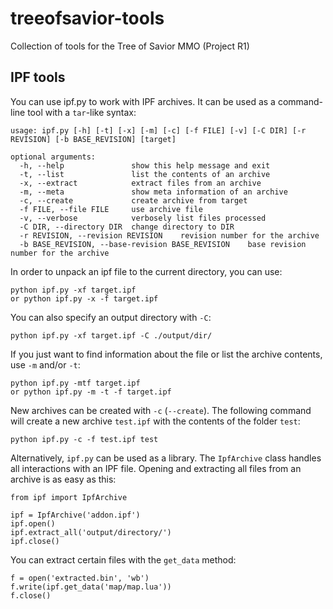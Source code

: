 # treeofsavior-tools
Collection of tools for the Tree of Savior MMO (Project R1)

## IPF tools
You can use ipf.py to work with IPF archives. It can be used as a command-line tool with a `tar`-like syntax:

    usage: ipf.py [-h] [-t] [-x] [-m] [-c] [-f FILE] [-v] [-C DIR] [-r REVISION] [-b BASE_REVISION] [target]

    optional arguments:
      -h, --help               show this help message and exit
      -t, --list               list the contents of an archive
      -x, --extract            extract files from an archive
      -m, --meta               show meta information of an archive
      -c, --create             create archive from target      
      -f FILE, --file FILE     use archive file
      -v, --verbose            verbosely list files processed
      -C DIR, --directory DIR  change directory to DIR
      -r REVISION, --revision REVISION    revision number for the archive
      -b BASE_REVISION, --base-revision BASE_REVISION    base revision number for the archive  
      
In order to unpack an ipf file to the current directory, you can use:

    python ipf.py -xf target.ipf
    or python ipf.py -x -f target.ipf
    
You can also specify an output directory with `-C`:

    python ipf.py -xf target.ipf -C ./output/dir/
    
If you just want to find information about the file or list the archive contents, use `-m` and/or `-t`:

    python ipf.py -mtf target.ipf
    or python ipf.py -m -t -f target.ipf

New archives can be created with `-c` (`--create`). The following command will create a new archive `test.ipf` with the contents of the folder `test`:

    python ipf.py -c -f test.ipf test
    
Alternatively, `ipf.py` can be used as a library. The `IpfArchive` class handles all interactions with an IPF file. Opening and extracting all files from an archive is as easy as this:

    from ipf import IpfArchive
    
    ipf = IpfArchive('addon.ipf')
    ipf.open()
    ipf.extract_all('output/directory/')
    ipf.close()
    
You can extract certain files with the `get_data` method:

    f = open('extracted.bin', 'wb')
    f.write(ipf.get_data('map/map.lua'))
    f.close()
